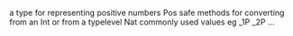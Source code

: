 a type for representing positive numbers Pos
safe methods for converting from an Int or from a typelevel Nat
commonly used values eg _1P _2P ...



